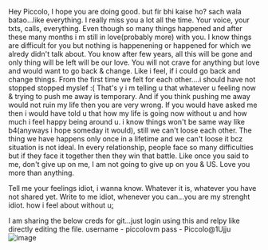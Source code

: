 Hey Piccolo,
I hope you are doing good. but fir bhi kaise ho? sach wala batao...like everything.
I really miss you a lot all the time. Your voice, your txts, calls, everything. Even though so many things happened and after these many months i m still in love(probably more) with you. I know things are difficult for you but nothing is happenening or happened for which we alredy didn't talk about. You know after few years, all this will be gone and only thing will be left will be our love. You will not crave for anything but love and would want to go back & change. Like i feel, if i could go back and change things. From the first time we felt for each other....i should have not stopped stopped myslef :(
That's y i m telling u that whatever u feeling now & trying to push me away is temporary. And if you think pushing me away would not ruin my life then you are very wrong. If you would have asked me then i would have told u that how my life is going now without u and how much i feel happy being around u. i know things won't be same way like b4(anyways i hope someday it would), still we can't loose each other. The thing we have happens only once in a lifetime and we can't loose it bcz situation is not ideal. In every relationship, people face so many difficulties but if they face it together then they win that battle. Like once you said to me, don't give up on me, I am not going to give up on you & US. Love you more than anything.

Tell me your feelings idiot, i wanna know. Whatever it is, whatever you have not shared yet.
Write to me idiot, whenever you can...you are my strenght idiot.
how i feel about without u[:](https://www.youtube.com/watch?v=Y2NkuFIlLEo) 

I am sharing the below creds for git...just login using this and relpy like directly editing the file.
username - piccolovm
pass - Piccolo@1Ujju
![image](https://github.com/user-attachments/assets/ebc5c1ad-fed4-446d-9b47-0ea8e85eaf6a)
